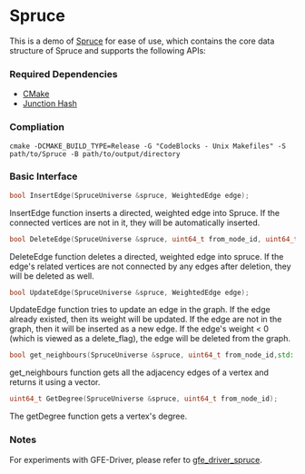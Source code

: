 # Spruce

This is a demo of [Spruce](https://dl.acm.org/doi/10.1145/3639282) for ease of use, which contains the core data structure of Spruce and supports the following APIs:

### Required Dependencies

- [CMake](https://cmake.org/)
- [Junction Hash](https://github.com/preshing/junction)

### Compliation

```shell
cmake -DCMAKE_BUILD_TYPE=Release -G "CodeBlocks - Unix Makefiles" -S path/to/Spruce -B path/to/output/directory
```

### Basic Interface
```C++
bool InsertEdge(SpruceUniverse &spruce, WeightedEdge edge);
```
InsertEdge function inserts a directed, weighted edge into Spruce. If the connected vertices are not in it, they will be automatically inserted.
```C++
bool DeleteEdge(SpruceUniverse &spruce, uint64_t from_node_id, uint64_t to_node_id);
```
DeleteEdge function deletes a directed, weighted edge into spruce. If the edge's related vertices are not connected by any edges after deletion, they will be deleted as well.
```C++
bool UpdateEdge(SpruceUniverse &spruce, WeightedEdge edge);
```
UpdateEdge function tries to update an edge in the graph. If the edge already existed, then its weight will be updated. If the edge are not in the graph, then it will be inserted as a new edge. If the edge's weight < 0 (which is viewed as a delete_flag), the edge will be deleted from the graph.
```C++
bool get_neighbours(SpruceUniverse &spruce, uint64_t from_node_id,std::vector<WeightedOutEdge> &neighbours);
```
get_neighbours function gets all the adjacency edges of a vertex and returns it using a vector.
```C++
uint64_t GetDegree(SpruceUniverse &spruce, uint64_t from_node_id);
```
The getDegree function gets a vertex's degree.

### Notes
For experiments with GFE-Driver, please refer to [gfe_driver_spruce](https://github.com/Stardust-SJF/gfe_driver).
